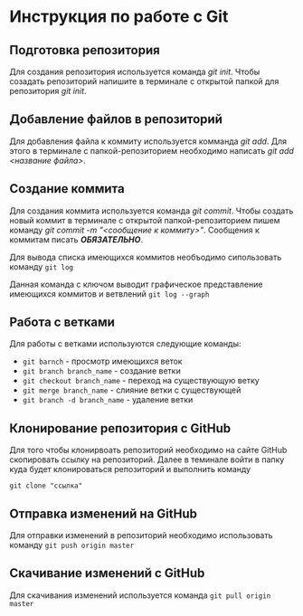 # Инструкция по работе с Git

## Подготовка репозитория
Для создания репозитория используется команда *git init*. Чтобы созадать репозиторий напишите в терминале с открытой папкой для репозитория *git init*.

## Добавление файлов в репозиторий

Для добавления файла к коммиту используется комманда *git add*. Для этого в терминале с папкой-репозиторием необходимо написать *git add <название файла>*.

## Создание коммита

Для создания коммита используется команда *git commit*. Чтобы создать новый коммит в терминале с открытой папкой-репозиторием пишем команду *git commit -m "<сообщение к коммиту>"*. Сообщения к коммитам писать ***ОБЯЗАТЕЛЬНО***.

Для вывода списка имеющихся коммитов необъодимо сипользовать команду `git log`

Данная команда с ключом выводит графическое представление имеющихся коммитов и ветвлений `git log --graph`

## Работа с ветками
Для работы с ветками используются следующие команды:

* `git barnch` - просмотр имеющихся веток
* `git branch branch_name` - создание ветки 
* `git checkout branch_name` - переход на существующую ветку
* `git merge branch_name` - слияние ветки с существующей
* `git branch -d branch_name` - удаление ветки

## Клонирование репозитория с GitHub
Для того чтобы клонирвоать репозиторий необходимо на сайте GitHub скопировать ссылку на репозиторий.
Далее в теминале войти в папку куда будет клонироваться репозиторий и выполнить команду 

`git clone "ссылка"`

## Отправка изменений на GitHub

Для отправки изменений в репозиторий необходимо использовать команду `git push origin master`

## Скачивание изменений с GitHub

Для скачивания изменений используется команда `git pull origin master`
